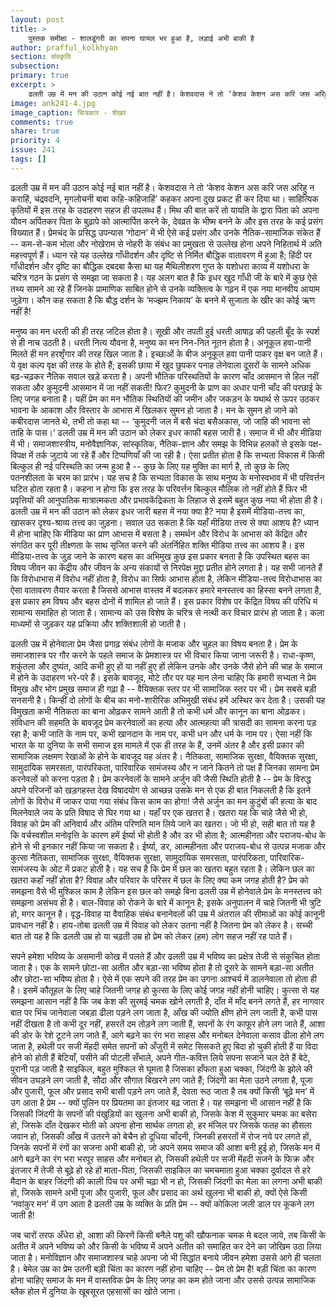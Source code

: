 ```yaml
---
layout: post
title: >
    पुस्तक समीक्षा - शालडूंगरी का सपना घायल भर हुआ है, लड़ाई अभी बाकी है
author: prafful_kolkhyan
section: संस्कृति
subsection:
primary: true
excerpt: >
    ढलती उम्र में मन की उठान कोई नई बात नहीं है। केशवदास ने तो ‘केशव केशन अस करि जस अरिहु न कराहिं, चंद्रवदनि, मृगलोचनी बाबा कहि-कहिजाहिं’ कहकर अपना दुख प्रकट ही कर दिया था। साहित्यिक कृतियों में इस तरह के उदाहरण सहज ही उपलब्ध हैं।
image: ank241-4.jpg
image_caption: चित्रकार - शेखर
comments: true
share: true
priority: 4
issue: 241
tags: []
---
```


ढलती उम्र में मन की उठान कोई नई बात नहीं है। केशवदास ने तो ‘केशव केशन अस करि जस अरिहु न कराहिं, चंद्रवदनि, मृगलोचनी बाबा कहि-कहिजाहिं’ कहकर अपना दुख प्रकट ही कर दिया था। साहित्यिक कृतियों में इस तरह के उदाहरण सहज ही उपलब्ध हैं। मिथ की बात करें तो यायति के द्वारा पिता को अपना यौवन अर्पितकर पिता के बुढ़ापे को आत्मार्पित करने के, देवव्रत के भीष्म बनने के और इस तरह के कई प्रसंग विख्यात हैं। प्रेमचंद के प्रसिद्ध उपन्यास ‘गोदान’ में भी ऐसे कई प्रसंग और उनके नैतिक-सामाजिक संकेत हैं -- कम-से-कम भोला और नोखेराम से नोहरी के संबंध का प्रमुखता से उल्लेख होना अपने निहितार्थ में अति महत्त्वपूर्ण हैं। ध्यान रहे यह उल्लेख गाँधीदर्शन और दृष्टि से निर्मित बौद्धिक वातावरण में हुआ है;  हिंदी पर गाँधीदर्शन और दृष्टि का बौद्धिक दबदबा कैसा था यह मैथिलीशरण गुप्त के यशोधरा काव्य में यशोधरा के चरित्र गठन के प्रसंग से समझा जा सकता है। यह अलग बात है कि इधर खुद गाँधी जी के बारे में कुछ ऐसे तथ्य सामने आ रहे हैं जिनके प्रामाणिक साबित होने से उनके व्यक्तित्व के गढ़न में एक नया मानवीय आयाम जुड़ेगा। कौन कह सकता है कि बौद्ध दर्शन के ‘मज्झम निकाय’ के बनने में सुजाता के खीर का कोई ऋण नहीं है!

मनुष्य का मन धरती की ही तरह जटिल होता है। सूखी और तपती हुई धरती आषाढ़ की पहली बूँद के स्पर्श से ही नाच उठती है। धरती नित्य यौवना है, मनुष्य का मन निन-नित नूतन होता है। अनूकूल हवा-पानी मिलते ही मन हरशृँगार की तरह खिल जाता है। इच्छाओं के बीज अनूकूल हवा पानी पाकर वृक्ष बन जाते हैं। ये वृक्ष कल्प वृक्ष की तरह के होते हैं; इसकी छाया में खुद छुपकर पनाह लेनेवाला दूसरों के सामने अधिक बढ़-चढ़कर नैतिक सवाल खड़े करता है। अपनी भौतिक परिस्थतियों के कारण चाँद आसमान से हिल नहीं सकता और कुमुदनी आसमान में जा नहीं सकती! फिर? कुमुदनी के प्राण का अधार पानी चाँद की परछाई के लिए जगह बनाता है। यहीं प्रेम का मन भौतिक स्थितियों की जमीन और जकड़न के यथार्थ से ऊपर उठकर भावना के आकाश और विस्तार के आभास में खिलकर सुमन हो जाता है। मन के सुमन हो जाने को कबीरदास जानते थे, तभी तो कहा था -- ‘कुमुदनी जल में बसै चंदा बसैअकास, जो जाहि की भावना सो ताहि के पास।’
ढलती उम्र में मन की उठान को लेकर इधर काफी बहस जारी है। समाज में भी और मीडिया में भी। समाजशास्त्रीय, मनोवैज्ञानिक, सांस्कृतिक, नैतिक-ज्ञान और समझ के विभिन्न हलकों से इसके पक्ष-विपक्ष में तर्क जुटाये जा रहे हैं और टिप्पणियाँ की जा रही है। ऐसा प्रतीत होता है कि सभ्यता विकास में किसी बिल्कुल ही नई परिस्थति का जन्म हुआ है -- कुछ के लिए यह मुक्ति का मार्ग है, तो कुछ के लिए पतनशीलता के चरम का प्रारंभ। यह सच है कि सभ्यता विकास के साथ मनुष्य के मनोस्वभाव में भी परिवर्त्तन घटित होता रहता है। कहना न होगा कि इस तरह के परिवर्त्तन बिल्कुल मौलिक तो नहीं होते हैं फिर भी प्रवृत्तियों की आनुपातिक मात्रात्मकता और प्रभावकेंद्रिकता के लिहाज से इसमें बहुत कुछ नया भी होता ही है। ढलती उम्र में मन की उठान को लेकर इधर जारी बहस में नया क्या है? नया है इसमें मीडिया-तत्त्व का, खासकर दृश्य-श्राव्य तत्त्व का जुड़ना। सवाल उठ सकता है कि यहाँ मीडिया तत्त्व से क्या आशय है? ध्यान में होना चाहिए कि मीडिया का प्राण आभास में बसता है। समर्थन और विरोध के आभास को केंद्रित और संगठित कर पूरी तीक्ष्णता के साथ सृजित करने की अंतर्निहित शक्ति मीडिया तत्त्व का आशय है। इस मीडिया-तत्त्व के जुड़ जाने के कारण बहस का अभिमुख कुछ इस प्रकार बनता है कि उपस्थित बहस  का विषय जीवन का केंद्रीय और जीवन के अन्य संकायों से निरपेक्ष मुद्दा प्रतीत होने लगता है। यह सभी जानते हैं कि विरोधाभास में विरोध नहीं होता है, विरोध का सिर्फ आभास होता है, लेकिन मीडिया-तत्त्व विरोधाभास का ऐसा वातावरण तैयार करता है जिससे आभास वास्तव में बदलकर हमारे मनस्तत्त्व का हिस्सा बनने लगता है, इस प्रकार हम विषय और बहस दोनों में शामिल हो जाते हैं। इस प्रकार विशेष पर केंद्रित विषय की परिधि मं  सामान्य समाहित हो जाता है। सामान्य को उस विशेष के चरित्र से नत्थी कर विचार प्रारंभ हो जाता है। कला माध्यमों से जुड़कर यह प्रक्रिया और शक्तिशाली हो जाती है।

ढलती उम्र में होनेवाला प्रेम जैसा प्रगाढ़ संबंध लोगों के मजाक और चुहल का विषय बनता है। प्रेम के समाजशास्त्र पर गौर करने के पहले समाज के प्रेमशास्त्र पर भी विचार किया जाना जरूरी है। राधा-कृष्ण, शकुंतला और दुष्यंत, आदि कभी हुए हों या नहीं हुए हों लेकिन उनके और उनके जैसे होने की चाह के समाज में होने के उदाहरण भरे-परे हैं। इसके बावजूद, मोटे तौर पर यह मान लेना चाहिए कि हमारी सभ्यता ने प्रेम विमुख और भोग प्रमुख समाज ही गढ़ा है -- वैयिक्तक स्तर पर भी सामाजिक स्तर पर भी। प्रेम सबसे बड़ी सनसनी है। किन्हीं दो लोगों के बीच का मनो-शारीरिक अभिमुखी संबंध हमें अस्थिर कर देता है। उसकी यह विमुखता कभी नैतिकता का बाना ओढ़कर सामने आती है तो कभी धर्म और कानून का बाना ओढ़कर।  संविधान की सहमति के बावजूद प्रेम करनेवालों का हत्या और आत्महत्या की त्रासदी का सामना करना पड़ रहा है; कभी जाति के नाम पर, कभी खानदान के नाम पर, कभी धन और धर्म के नाम पर। ऐसा नहीं कि भारत के या दुनिया के सभी समाज इस मामले में एक ही तरह के हैं, उनमें अंतर है और इसी प्रकार की सामाजिक लक्षमण रेखाओं के होने के बावजूद यह अंतर है। नैतिकता, सामाजिक सुरक्षा, वैयिक्तक सुरक्षा, सामुदायिक समरसता, पारंपरिकता, पारिवारिक सामंजस्य और न जाने कितने तो पक्ष हैं जिनका सामना प्रेम करनेवलों को करना पड़ता है। प्रेम करनेवलों के सामने अर्जुन की जैसी स्थिति होती है -- प्रेम के विरुद्ध अपने परिजनों को खड़गहस्त देख विषादयोग से आच्छन्न उसके मन से एक ही बात निकलती है कि इतने लोगों के विरोध में जाकर पाया गया संबंध किस काम का होगा! जैसे अर्जुन का मन कुटुंबों की हत्या के बाद मिलनेवाले जय के प्रति विषाद से घिर गया था। यहाँ पर एक खतरा है। खतरा यह कि चाहे जैसे भी हो, विवाह को प्रेम की अनिवार्य और अंतिम परिणति मान लिये जाने का खतरा। जो भी हो, सही बात तो यह है कि वर्चस्वशील मनोवृत्ति के कारण हमें ईर्ष्या भी होती है और डर भी होता है; आत्महीनता और पराजय-बोध के होने से भी इनकार नहीं किया जा सकता है। ईर्ष्या, डर, आत्महीनता और पराजय-बोध से उत्पन्न मजाक और कुत्सा नैतिकता, सामाजिक सुरक्षा, वैयिक्तक सुरक्षा, सामुदायिक समरसता, पारंपरिकता, पारिवारिक-सामंजस्य के ओट में प्रकट होती है। यह सच है कि प्रेम में छल का खतरा बहुत रहता है। लेकिन छल का खतरा कहाँ नहीं होता है? विवाह और परिवार के परिसर में छल के लिए क्या कम जगह होती है? प्रेम को समझना वैसे भी मुश्किल काम है लेकिन इस छल को समझे बिना ढलती उम्र में होनेवाले प्रेम के मनस्तत्त्व को समझना असंभव ही है। बाल-विवाह को रोकने के बारे में कानून है; इसके अनुपालन में चाहे जितनी भी त्रुटि हो, मगर कानून है। वृद्ध-विवाह या वैवाहिक संबंध बनानेवलों की उम्र में अंतराल की सीमाओं का कोई कानूनी प्रावधान नहीं है। हाय-तोबा ढलती उम्र में विवाह को लेकर उतना नहीं है जितना प्रेम को लेकर है। सच्ची बात तो यह है कि ढलती उम्र हो या चढ़ती उम्र हो प्रेम को लेकर (हम) लोग सहज नहीं रह पाते हैं।

सपने हमेशा भविष्य के असमानी कोख में पलते हैं और ढलती उम्र में भविष्य का प्रक्षेत्र तेजी से संकुचित होता जाता है। एक के सामने छोटा-सा अतीत और बड़ा-सा भविष्य होता है तो दूसरे के सामने बड़ा-सा अतीत और छोटा-सा भविष्य होता है। ऐसे में एक सपने की तरह प्रेम का उगना आश्चर्य में डालनेवाला तो होता ही है। इसमें कौतूहल के लिए चाहे जितनी जगह हो कुत्सा के लिए कोई जगह नहीं होनी चाहिए। कुत्सा से यह समझना आसान नहीं है कि जब केश की सुरमई चमक खोने लगती है, दाँत में माँद बनने लगते हैं, हर नागवार बात पर भिंच जानेवाला जबड़ा ढीला पड़ने लग जाता है, आँख की ज्योति क्षीण होने लग जाती है, कभी पास नहीं दीखता है तो कभी दूर नहीं, हसरतें दम तोड़ने लग जाती हैं, सपनों के रंग काफूर होने लग जाते हैं, आशा की डोर के रेशे टूटने लग जाते हैं, आगे बढ़ने का रंग भरा साहस और मनोबल देनेवाला कसाव ढीला होने लग जाता है, हथेली पर सजी मेंहदी समेत सपनों को अँजुरी में समेट सिसकते हुए बिदा हो चुकी होती हैं या विदा होने को होती हैं बेटियाँ, पसीने की पोटली सँभाले, अपने गीत-कवित्त लिये सपना सजाने चल देते हैं बेटे, पुरानी पड़ जाती है साइकिल, बहुत मुश्किल से घूमता है जिसका हाँफता हुआ चक्का, जिंदगी के झोले की सीवन उघड़ने लग जाती है, सौदा और सौगात  बिखरने लग जाते हैं; जिंदगी का मेला उठने लगता है, पूजा और पुजारी, फूल और प्रसाद सभी बासी पड़ने लग जाते हैं, देवता रूठ जाता है तब क्यों किसी ‘बूढ़े मन’ में उग आता है प्रेम -- क्यों पुलिन पर प्रियतमा का इंतजार बढ़ जाता है। यह समझना भी आसान नहीं है कि जिसकी जिंदगी के सपनों की पंखुड़ियों का खुलना अभी बाकी हो, जिसके केश में सुकुमार चमक का बसेरा हो, जिसके दाँत देखकर मोती को अपना होना सार्थक लगता हो, हर मंजिल पर जिसके फतह का हौसला जवान हो, जिसकी आँख में उतरने को बेचैन हो दूधिया चाँदनी, जिनकी हसरतों में रोज नये पर लगते हों, जिनके सपनों में रंगों का सजना अभी बाकी हो, जो अपने समय समाज की आशा बनी हुई हो, जिसके मन में आगे बढ़ने का रंग भरा भरपूर साहस और मनोबल हो, जिसकी हथेली पर सजी मेंहदी सजने के फिक्र और इंतजार में तेजी से बूढ़े हो रहे हों माता-पिता, जिसकी साइकिल का चमचमाता हुआ चक्का दूर्वादल से हरे मैदान के बाहर जिंदगी की काली पिच पर अभी चढ़ा भी न हो, जिसकी जिंदगी का मेला का लगना अभी बाकी हो, जिसके सामने अभी पूजा और पुजारी, फूल और प्रसाद का अर्थ खुलना भी बाकी हो, क्यों ऐसे किसी ‘नवांकुर मन’ में उग आता है ढलती उम्र के व्यक्ति के प्रति प्रेम -- क्यों कोकिला जली डाल पर कूकने लग जाती है!

जब चारों तरफ अँधेरा हो, आशा की किरणें किसी बनैले पशु की खौफनाक चमक मे बदल जाये, तब किसी के अतीत में  अपने भविष्य को और किसी के भविष्य में अपने अतीत को समाहित कर देने का जोखिम उठा लिया जाता है। मनोविज्ञान और समाजशास्त्र चाहे अपना जो भी सिद्धांत बनाये जीवन हमेशा उससे आगे ही चलता है। बेमेल उम्र का प्रेम उतनी बड़ी चिंता का कारण नहीं होना चाहिए -- प्रेम तो प्रेम है! बड़ी चिंता का कारण होना चाहिए समाज के मन में वास्तविक प्रेम के लिए जगह का कम होते जाना और उससे उत्पन्न सामाजिक ब्लैक होल में दुनिया के खूबसूरत एहसासों का खोते जाना।